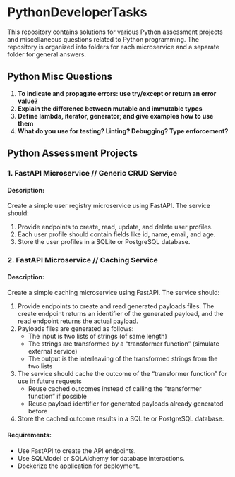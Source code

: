 # PythonDeveloperTasks

This repository contains solutions for various Python assessment projects and miscellaneous questions related to Python programming. The repository is organized into folders for each microservice and a separate folder for general answers.

## Python Misc Questions

1. **To indicate and propagate errors: use try/except or return an error value?**
2. **Explain the difference between mutable and immutable types**
3. **Define lambda, iterator, generator; and give examples how to use them**
4. **What do you use for testing? Linting? Debugging? Type enforcement?**

## Python Assessment Projects

### 1. FastAPI Microservice // Generic CRUD Service

#### Description:
Create a simple user registry microservice using FastAPI. The service should:
1. Provide endpoints to create, read, update, and delete user profiles.
2. Each user profile should contain fields like id, name, email, and age.
3. Store the user profiles in a SQLite or PostgreSQL database.

### 2. FastAPI Microservice // Caching Service

#### Description:
Create a simple caching microservice using FastAPI. The service should:
1. Provide endpoints to create and read generated payloads files. The create endpoint returns an identifier of the generated payload, and the read endpoint returns the actual payload.
2. Payloads files are generated as follows:
   - The input is two lists of strings (of same length)
   - The strings are transformed by a “transformer function” (simulate external service)
   - The output is the interleaving of the transformed strings from the two lists
3. The service should cache the outcome of the “transformer function” for use in future requests
   - Reuse cached outcomes instead of calling the “transformer function” if possible
   - Reuse payload identifier for generated payloads already generated before
4. Store the cached outcome results in a SQLite or PostgreSQL database.

#### Requirements:
- Use FastAPI to create the API endpoints.
- Use SQLModel or SQLAlchemy for database interactions.
- Dockerize the application for deployment.
